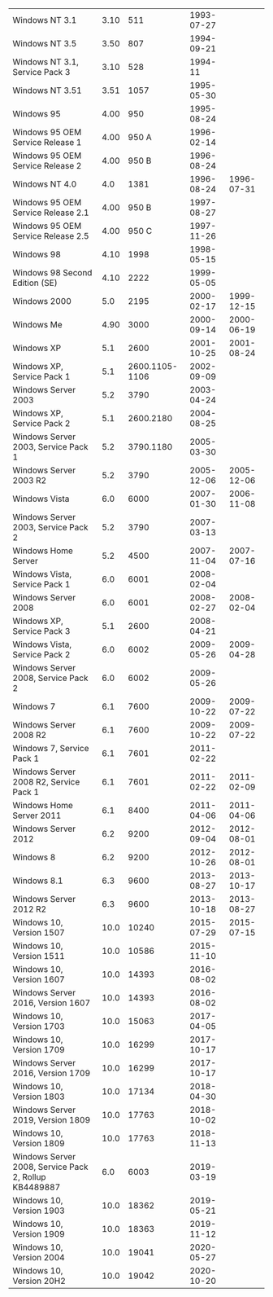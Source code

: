 <table>
<tr><td>Windows NT 3.1</td><td>3.10</td><td>511</td><td>1993-07-27</td><td>
<br /></td></tr>
<tr><td>Windows NT 3.5</td><td>3.50</td><td>807</td><td>1994-09-21</td><td>
<br /></td></tr>
<tr><td>Windows NT 3.1, Service Pack 3</td><td>3.10</td><td>528</td><td>1994-11</td><td>
<br /></td></tr>
<tr><td>Windows NT 3.51</td><td>3.51</td><td>1057</td><td>1995-05-30</td><td>
<br /></td></tr>
<tr><td>Windows 95</td><td>4.00</td><td>950</td><td>1995-08-24</td><td>
<br /></td></tr>
<tr><td>Windows 95 OEM Service Release 1</td><td>4.00</td><td>950 A</td><td>1996-02-14</td><td>
<br /></td></tr>
<tr><td>Windows 95 OEM Service Release 2</td><td>4.00</td><td>950 B</td><td>1996-08-24</td><td>
<br /></td></tr>
<tr><td>Windows NT 4.0</td><td>4.0</td><td>1381</td><td>1996-08-24</td><td>1996-07-31
</td></tr>
<tr><td>Windows 95 OEM Service Release 2.1</td><td>4.00</td><td>950 B</td><td>1997-08-27</td><td>
<br /></td></tr>
<tr><td>Windows 95 OEM Service Release 2.5</td><td>4.00</td><td>950 C</td><td>1997-11-26</td><td>
<br /></td></tr>
<tr><td>Windows 98</td><td>4.10</td><td>1998</td><td>1998-05-15</td><td>
<br /></td></tr>
<tr><td>Windows 98 Second Edition (SE)</td><td>4.10</td><td>2222</td><td>1999-05-05</td><td>
<br /></td></tr>
<tr><td>Windows 2000</td><td>5.0</td><td>2195</td><td>2000-02-17</td><td>1999-12-15
</td></tr>
<tr><td>Windows Me</td><td>4.90</td><td>3000</td><td>2000-09-14</td><td>2000-06-19
</td></tr>
<tr><td>Windows XP</td><td>5.1</td><td>2600</td><td>2001-10-25</td><td>2001-08-24
</td></tr>
<tr><td>Windows XP, Service Pack 1</td><td>5.1</td><td>2600.1105-1106</td><td>2002-09-09</td><td>
<br /></td></tr>
<tr><td>Windows Server 2003</td><td>5.2</td><td>3790</td><td>2003-04-24</td><td>
<br /></td></tr>
<tr><td>Windows XP, Service Pack 2</td><td>5.1</td><td>2600.2180</td><td>2004-08-25</td><td>
<br /></td></tr>
<tr><td>Windows Server 2003, Service Pack 1</td><td>5.2</td><td>3790.1180</td><td>2005-03-30</td><td>
<br /></td></tr>
<tr><td>Windows Server 2003 R2</td><td>5.2</td><td>3790</td><td>2005-12-06</td><td>2005-12-06
</td></tr>
<tr><td>Windows Vista</td><td>6.0</td><td>6000</td><td>2007-01-30</td><td>2006-11-08
</td></tr>
<tr><td>Windows Server 2003, Service Pack 2</td><td>5.2</td><td>3790</td><td>2007-03-13</td><td>
<br /></td></tr>
<tr><td>Windows Home Server</td><td>5.2</td><td>4500</td><td>2007-11-04</td><td>2007-07-16
</td></tr>
<tr><td>Windows Vista, Service Pack 1</td><td>6.0</td><td>6001</td><td>2008-02-04</td><td>
<br /></td></tr>
<tr><td>Windows Server 2008</td><td>6.0</td><td>6001</td><td>2008-02-27</td><td>2008-02-04
</td></tr>
<tr><td>Windows XP, Service Pack 3</td><td>5.1</td><td>2600</td><td>2008-04-21</td><td>
<br /></td></tr>
<tr><td>Windows Vista, Service Pack 2</td><td>6.0</td><td>6002</td><td>2009-05-26</td><td>2009-04-28
</td></tr>
<tr><td>Windows Server 2008, Service Pack 2</td><td>6.0</td><td>6002</td><td>2009-05-26</td><td>
<br /></td></tr>
<tr><td>Windows 7</td><td>6.1</td><td>7600</td><td>2009-10-22</td><td>2009-07-22
</td></tr>
<tr><td>Windows Server 2008 R2</td><td>6.1</td><td>7600</td><td>2009-10-22</td><td>2009-07-22
</td></tr>
<tr><td>Windows 7, Service Pack 1</td><td>6.1</td><td>7601</td><td>2011-02-22</td><td>
<br /></td></tr>
<tr><td>Windows Server 2008 R2, Service Pack 1</td><td>6.1</td><td>7601</td><td>2011-02-22</td><td>2011-02-09
</td></tr>
<tr><td>Windows Home Server 2011</td><td>6.1</td><td>8400</td><td>2011-04-06</td><td>2011-04-06
</td></tr>
<tr><td>Windows Server 2012</td><td>6.2</td><td>9200</td><td>2012-09-04</td><td>2012-08-01
</td></tr>
<tr><td>Windows 8</td><td>6.2</td><td>9200</td><td>2012-10-26</td><td>2012-08-01
</td></tr>
<tr><td>Windows 8.1</td><td>6.3</td><td>9600</td><td>2013-08-27</td><td>2013-10-17
</td></tr>
<tr><td>Windows Server 2012 R2</td><td>6.3</td><td>9600</td><td>2013-10-18</td><td>2013-08-27
</td></tr>
<tr><td>Windows 10, Version 1507</td><td>10.0</td><td>10240</td><td>2015-07-29</td><td>2015-07-15
</td></tr>
<tr><td>Windows 10, Version 1511</td><td>10.0</td><td>10586</td><td>2015-11-10</td><td>
<br /></td></tr>
<tr><td>Windows 10, Version 1607</td><td>10.0</td><td>14393</td><td>2016-08-02</td><td>
<br /></td></tr>
<tr><td>Windows Server 2016, Version 1607</td><td>10.0</td><td>14393</td><td>2016-08-02</td><td>
<br /></td></tr>
<tr><td>Windows 10, Version 1703</td><td>10.0</td><td>15063</td><td>2017-04-05</td><td>
<br /></td></tr>
<tr><td>Windows 10, Version 1709</td><td>10.0</td><td>16299</td><td>2017-10-17</td><td>
<br /></td></tr>
<tr><td>Windows Server 2016, Version 1709</td><td>10.0</td><td>16299</td><td>2017-10-17</td><td>
<br /></td></tr>
<tr><td>Windows 10, Version 1803</td><td>10.0</td><td>17134</td><td>2018-04-30</td><td>
<br /></td></tr>
<tr><td>Windows Server 2019, Version 1809</td><td>10.0</td><td>17763</td><td>2018-10-02</td><td>
<br /></td></tr>
<tr><td>Windows 10, Version 1809</td><td>10.0</td><td>17763</td><td>2018-11-13</td><td>
<br /></td></tr>
<tr><td>Windows Server 2008, Service Pack 2, Rollup KB4489887</td><td>6.0</td><td>6003</td><td>2019-03-19</td><td>
<br /></td></tr>
<tr><td>Windows 10, Version 1903</td><td>10.0</td><td>18362</td><td>2019-05-21</td><td>
<br /></td></tr>
<tr><td>Windows 10, Version 1909</td><td>10.0</td><td>18363</td><td>2019-11-12</td><td>
<br /></td></tr>
<tr><td>Windows 10, Version 2004</td><td>10.0</td><td>19041</td><td>2020-05-27</td><td>
<br /></td></tr>
<tr><td>Windows 10, Version 20H2</td><td>10.0</td><td>19042</td><td>2020-10-20</td><td>
</table>
